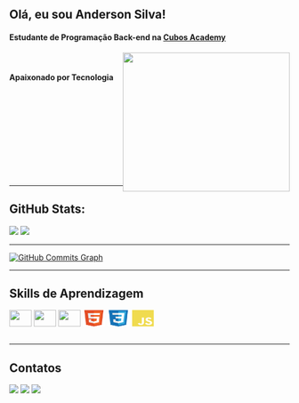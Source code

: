 
## Olá, eu sou Anderson Silva!
#### Estudante de Programação Back-end na  [Cubos Academy](https://github.com/cubos-academy) 

<img align="right" height="250px" width="300px" src="https://raw.githubusercontent.com/gist/andersilva2710/339a7576efb55344afaea86e75e387ff/raw/04d8654c04e279f024533fa10dd29d65ed0d0d7f/photo.svg" />


<br>

#### Apaixonado por Tecnologia

<br>
<br>
<br>
<br>
<br>
<br>
<br>
<br>
<br>
<hr>

## GitHub Stats:
![](https://github-readme-stats.vercel.app/api?username=andersilva2710&theme=cobalt&hide_border=true&include_all_commits=false&count_private=true) ![](https://github-readme-stats.vercel.app/api/top-langs/?username=andersilva2710&theme=cobalt&hide_border=true&include_all_commits=false&count_private=true)

<hr>
<a href="http://www.github.com/andersilva2710"><img src="https://github-readme-activity-graph.cyclic.app/graph?username=andersilva2710&bg_color=1c1917&color=ffffff&line=0cd0cd&point=ffffff&area_color=1c1917&area=true&hide_border=true&custom_title=GitHub%20Commits%20Graph" alt="GitHub Commits Graph" /></a>

<hr>


## Skills de Aprendizagem

<div>

  <img align="center" height="30" width="40" src="https://cdn.jsdelivr.net/gh/devicons/devicon/icons/vscode/vscode-original.svg" />
  <img align="center" height="30" width="40" src="https://cdn.jsdelivr.net/gh/devicons/devicon/icons/github/github-original-wordmark.svg" />
  <img align="center" height="30" width="40" src="https://cdn.jsdelivr.net/gh/devicons/devicon/icons/git/git-plain-wordmark.svg" />  
  <img align="center" height="30" width="40" src="https://raw.githubusercontent.com/devicons/devicon/master/icons/html5/html5-original.svg">
  <img align="center" height="30" width="40" src="https://raw.githubusercontent.com/devicons/devicon/master/icons/css3/css3-original.svg">
  <img align="center" height="30" width="40" src="https://raw.githubusercontent.com/devicons/devicon/master/icons/javascript/javascript-plain.svg">
  
 
</div>

</br>
<hr>

## Contatos
<div> 

  <a href="https://www.instagram.com/igrootdev/" target="_blank"><img src="https://img.shields.io/badge/-Instagram-%23E4405F?style=for-the-badge&logo=instagram&logoColor=white" target="_blank"></a>
  <a href = "mailto:ander.silva2710.dev@gmail.com"><img src="https://img.shields.io/badge/-Gmail-%23333?style=for-the-badge&logo=gmail&logoColor=white" target="_blank"></a>
  <a href="https://www.linkedin.com/in/anderson-silva-431135144/" target="_blank"><img src="https://img.shields.io/badge/-LinkedIn-%230077B5?style=for-the-badge&logo=linkedin&logoColor=white" target="_blank"></a> 
  
</div>

